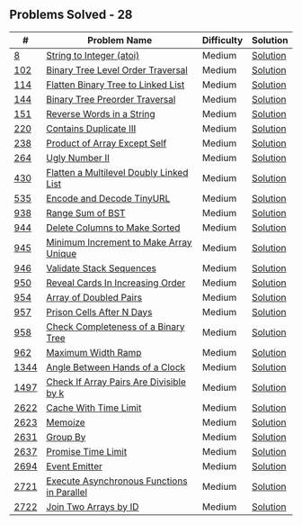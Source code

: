 ## Problems Solved - 28

| # | Problem Name | Difficulty | Solution |
| ---- | ------------ | ---------- | ----------- |  
| <a href="/Medium/8  String to Integer (atoi)/">8</a> |  <a href="/Medium/8  String to Integer (atoi)">String to Integer (atoi)</a>| Medium | <a href="/Medium/8  String to Integer (atoi)/stringToInteger(atoi).js">Solution</a> | 
| <a href="/Medium/102  Binary Tree Level Order Traversal/">102</a> |  <a href="/Medium/102  Binary Tree Level Order Traversal">Binary Tree Level Order Traversal</a>| Medium | <a href="/Medium/102  Binary Tree Level Order Traversal/binaryTreeLevelOrderTraversal.js">Solution</a> | 
| <a href="/Medium/114  Flatten Binary Tree to Linked List/">114</a> |  <a href="/Medium/114  Flatten Binary Tree to Linked List">Flatten Binary Tree to Linked List</a>| Medium | <a href="/Medium/114  Flatten Binary Tree to Linked List/flattenBinaryTreeToLinkedList.js">Solution</a> | 
| <a href="/Medium/144  Binary Tree Preorder Traversal/">144</a> |  <a href="/Medium/144  Binary Tree Preorder Traversal">Binary Tree Preorder Traversal</a>| Medium | <a href="/Medium/144  Binary Tree Preorder Traversal/binaryTreePreorderTraversal.js">Solution</a> | 
| <a href="/Medium/151  Reverse Words in a String/">151</a> |  <a href="/Medium/151  Reverse Words in a String">Reverse Words in a String</a>| Medium | <a href="/Medium/151  Reverse Words in a String/reverseWordsInAString.js">Solution</a> | 
| <a href="/Medium/220  Contains Duplicate III/">220</a> |  <a href="/Medium/220  Contains Duplicate III">Contains Duplicate III</a>| Medium | <a href="/Medium/220  Contains Duplicate III/containsDuplicateIii.js">Solution</a> | 
| <a href="/Medium/238  Product of Array Except Self/">238</a> |  <a href="/Medium/238  Product of Array Except Self">Product of Array Except Self</a>| Medium | <a href="/Medium/238  Product of Array Except Self/productOfArrayExceptSelf.js">Solution</a> | 
| <a href="/Medium/264  Ugly Number II/">264</a> |  <a href="/Medium/264  Ugly Number II">Ugly Number II</a>| Medium | <a href="/Medium/264  Ugly Number II/uglyNumberIi.js">Solution</a> | 
| <a href="/Medium/430  Flatten a Multilevel Doubly Linked List/">430</a> |  <a href="/Medium/430  Flatten a Multilevel Doubly Linked List">Flatten a Multilevel Doubly Linked List</a>| Medium | <a href="/Medium/430  Flatten a Multilevel Doubly Linked List/flattenAMultilevelDoublyLinkedList.js">Solution</a> | 
| <a href="/Medium/535  Encode and Decode TinyURL/">535</a> |  <a href="/Medium/535  Encode and Decode TinyURL">Encode and Decode TinyURL</a>| Medium | <a href="/Medium/535  Encode and Decode TinyURL/encodeAndDecodeTinyurl.js">Solution</a> | 
| <a href="/Medium/938  Range Sum of BST/">938</a> |  <a href="/Medium/938  Range Sum of BST">Range Sum of BST</a>| Medium | <a href="/Medium/938  Range Sum of BST/rangeSumOfBst.js">Solution</a> | 
| <a href="/Medium/944  Delete Columns to Make Sorted/">944</a> |  <a href="/Medium/944  Delete Columns to Make Sorted">Delete Columns to Make Sorted</a>| Medium | <a href="/Medium/944  Delete Columns to Make Sorted/deleteColumnsToMakeSorted.js">Solution</a> | 
| <a href="/Medium/945  Minimum Increment to Make Array Unique/">945</a> |  <a href="/Medium/945  Minimum Increment to Make Array Unique">Minimum Increment to Make Array Unique</a>| Medium | <a href="/Medium/945  Minimum Increment to Make Array Unique/minimumIncrementToMakeArrayUnique.js">Solution</a> | 
| <a href="/Medium/946  Validate Stack Sequences/">946</a> |  <a href="/Medium/946  Validate Stack Sequences">Validate Stack Sequences</a>| Medium | <a href="/Medium/946  Validate Stack Sequences/validateStackSequences.js">Solution</a> | 
| <a href="/Medium/950  Reveal Cards In Increasing Order/">950</a> |  <a href="/Medium/950  Reveal Cards In Increasing Order">Reveal Cards In Increasing Order</a>| Medium | <a href="/Medium/950  Reveal Cards In Increasing Order/revealCardsInIncreasingOrder.js">Solution</a> | 
| <a href="/Medium/954  Array of Doubled Pairs/">954</a> |  <a href="/Medium/954  Array of Doubled Pairs">Array of Doubled Pairs</a>| Medium | <a href="/Medium/954  Array of Doubled Pairs/arrayOfDoubledPairs.js">Solution</a> | 
| <a href="/Medium/957  Prison Cells After N Days/">957</a> |  <a href="/Medium/957  Prison Cells After N Days">Prison Cells After N Days</a>| Medium | <a href="/Medium/957  Prison Cells After N Days/prisonCellsAfterNDays.js">Solution</a> | 
| <a href="/Medium/958  Check Completeness of a Binary Tree/">958</a> |  <a href="/Medium/958  Check Completeness of a Binary Tree">Check Completeness of a Binary Tree</a>| Medium | <a href="/Medium/958  Check Completeness of a Binary Tree/checkCompletenessOfABinaryTree.js">Solution</a> | 
| <a href="/Medium/962  Maximum Width Ramp/">962</a> |  <a href="/Medium/962  Maximum Width Ramp">Maximum Width Ramp</a>| Medium | <a href="/Medium/962  Maximum Width Ramp/maximumWidthRamp.js">Solution</a> | 
| <a href="/Medium/1344  Angle Between Hands of a Clock/">1344</a> |  <a href="/Medium/1344  Angle Between Hands of a Clock">Angle Between Hands of a Clock</a>| Medium | <a href="/Medium/1344  Angle Between Hands of a Clock/angleBetweenHandsOfAClock.js">Solution</a> | 
| <a href="/Medium/1497  Check If Array Pairs Are Divisible by k/">1497</a> |  <a href="/Medium/1497  Check If Array Pairs Are Divisible by k">Check If Array Pairs Are Divisible by k</a>| Medium | <a href="/Medium/1497  Check If Array Pairs Are Divisible by k/checkIfArrayPairsAreDivisibleByK.js">Solution</a> | 
| <a href="/Medium/2622 Cache With Time Limit/">2622</a> |  <a href="/Medium/2622 Cache With Time Limit">Cache With Time Limit</a>| Medium | <a href="/Medium/2622 Cache With Time Limit/cacheWithTimeLimit.js">Solution</a> | 
| <a href="/Medium/2623 Memoize/">2623</a> |  <a href="/Medium/2623 Memoize">Memoize</a>| Medium | <a href="/Medium/2623 Memoize/memoize.js">Solution</a> | 
| <a href="/Medium/2631 Group By/">2631</a> |  <a href="/Medium/2631 Group By">Group By</a>| Medium | <a href="/Medium/2631 Group By/groupBy.js">Solution</a> | 
| <a href="/Medium/2637 Promise Time Limit/">2637</a> |  <a href="/Medium/2637 Promise Time Limit">Promise Time Limit</a>| Medium | <a href="/Medium/2637 Promise Time Limit/promiseTimeLimit.js">Solution</a> | 
| <a href="/Medium/2694 Event Emitter/">2694</a> |  <a href="/Medium/2694 Event Emitter">Event Emitter</a>| Medium | <a href="/Medium/2694 Event Emitter/eventEmitter.js">Solution</a> | 
| <a href="/Medium/2721 Execute Asynchronous Functions in Parallel/">2721</a> |  <a href="/Medium/2721 Execute Asynchronous Functions in Parallel">Execute Asynchronous Functions in Parallel</a>| Medium | <a href="/Medium/2721 Execute Asynchronous Functions in Parallel/executeAsynchronousFunctionsInParallel.js">Solution</a> | 
| <a href="/Medium/2722 Join Two Arrays by ID/">2722</a> |  <a href="/Medium/2722 Join Two Arrays by ID">Join Two Arrays by ID</a>| Medium | <a href="/Medium/2722 Join Two Arrays by ID/joinTwoArraysById.js">Solution</a> | 
